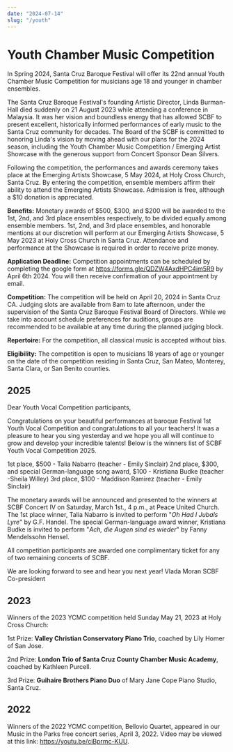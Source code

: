 ```yaml
---
date: "2024-07-14"
slug: "/youth"
---
```


# Youth Chamber Music Competition

In Spring 2024, Santa Cruz Baroque Festival will offer its 22nd annual Youth Chamber Music Competition for musicians age 18 and younger in chamber ensembles.

The Santa Cruz Baroque Festival's founding Artistic Director, Linda Burman-Hall died suddenly on 21 August 2023 while attending a conference in Malaysia. It was her vision and boundless energy that has allowed SCBF to present excellent, historically informed performances of early music to the Santa Cruz community for decades. The Board of the SCBF is committed to honoring Linda's vision by moving ahead with our plans for the 2024 season, including the Youth Chamber Music Competition / Emerging Artist Showcase with the generous support from Concert Sponsor Dean Silvers.

Following the competition, the performances and awards ceremony takes place at the Emerging Artists Showcase, 5 May 2024, at Holy Cross Church, Santa Cruz. By entering the competition, ensemble members affirm their ability to attend the Emerging Artists Showcase. Admission is free, although a $10 donation is appreciated.

**Benefits:** Monetary awards of $500, $300, and $200 will be awarded to the 1st, 2nd, and 3rd place ensembles respectively, to be divided equally among ensemble members. 1st, 2nd, and 3rd place ensembles, and honorable mentions at our discretion will perform at our Emerging Artists Showcase, 5 May 2023 at Holy Cross Church in Santa Cruz. Attendance and performance at the Showcase is required in order to receive prize money.

**Application Deadline:** Competition appointments can be scheduled by completing the google form at https://forms.gle/QDZW4AxdHPC4im5R9 by April 6th 2024. You will then receive confirmation of your appointment by email.

**Competition:** The competition will be held on April 20, 2024 in Santa Cruz CA. Judging slots are available from 8am to late afternoon, under the supervision of the Santa Cruz Baroque Festival Board of Directors. While we take into account schedule preferences for auditions, groups are recommended to be available at any time during the planned judging block.

**Repertoire:** For the competition, all classical music is accepted without bias.

**Eligibility:** The competition is open to musicians 18 years of age or younger on the date of the competition residing in Santa Cruz, San Mateo, Monterey, Santa Clara, or San Benito counties.

## 2025

Dear Youth Vocal Competition participants,

Congratulations on your beautiful performances at baroque Festival 1st Youth Vocal Competition and congratulations to all your teachers!  It was a pleasure to hear you sing yesterday and we hope you all will continue to grow and develop your incredible talents! Below is the winners list of SCBF Youth Vocal Competition 2025.

1st place, $500 - Talia Nabarro (teacher - Emily Sinclair)
2nd place, $300, and special German-language song award, $100 - Kristiana Budke (teacher -Sheila Willey)
3rd place, $100 - Maddison Ramirez (teacher - Emily Sinclair)

The monetary awards will be announced and presented to the winners at SCBF Concert IV on Saturday, March 1st., 4 p.m., at Peace United Church. The 1st place winner, Talia Nabarro is invited to perform "<em>Oh Had I Jubals Lyre</em>" by G.F. Handel.  The special German-language award winner, Kristiana Budke is invited to perform "<em>Ach, die Augen sind es wieder</em>" by Fanny Mendelssohn Hensel.

All competition participants are awarded one complimentary ticket for any of two remaining concerts of SCBF.

We are looking forward to see and hear you next year!
Vlada Moran
SCBF Co-president


## 2023

Winners of the 2023 YCMC competition held Sunday May 21, 2023 at Holy Cross Church:

1st Prize: **Valley Christian Conservatory Piano Trio**, coached by Lily Homer of San Jose.

2nd Prize: **London Trio of Santa Cruz County Chamber Music Academy**, coached by Kathleen Purcell.

3rd Prize: **Guihaire Brothers Piano Duo** of Mary Jane Cope Piano Studio, Santa Cruz.

 
## 2022

Winners of the 2022 YCMC competition, Bellovio Quartet, appeared in our Music in the Parks free concert series,  April 3, 2022. Video may be viewed at this link: https://youtu.be/ciBprmc-KUU.